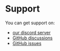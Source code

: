 # Support

You can get support on:

- [our discord server](https://discord.gg/JVyyDukQqV)
- [GitHub discussions](https://github.com/I-Language-Development/I-language/discussions)
- [GitHub issues](https://github.com/I-Language-Development/I-language/issues)
